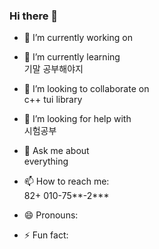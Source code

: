 ### Hi there 👋

- 🔭 I’m currently working on

- 🌱 I’m currently learning  
기말 공부해야지
- 👯 I’m looking to collaborate on  
c++ tui library
- 🤔 I’m looking for help with  
시험공부
- 💬 Ask me about  
everything
- 📫 How to reach me:  
82+ 010-75**-2***
- 😄 Pronouns:

- ⚡ Fun fact:
